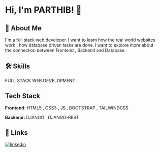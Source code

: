  # Hi, I'm PARTHIB! 👋

## 🚀 About Me
I'm a full stack web developer. I want to learn how the real world websites work , how database driven tasks are done. I want to explore more about the connection between Frontend , Backend and Database.


## 🛠 Skills
FULL STACK WEB DEVELOPMENT


## Tech Stack

**Frontend:** HTML5 , CSS3 , JS , BOOTSTRAP , TAILWINDCSS

**Backend:** DJANGO , DJANGO-REST



## 🔗 Links
[![linkedin](https://img.shields.io/badge/linkedin-0A66C2?style=for-the-badge&logo=linkedin&logoColor=white)](https://www.linkedin.com/in/parthib-kumar-deb-a438a6234/)
